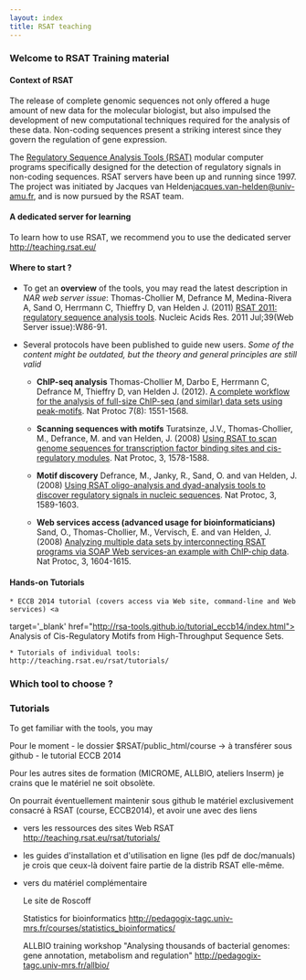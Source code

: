 ```yaml
---
layout: index
title: RSAT teaching
---
```


### Welcome to RSAT Training material

#### Context of RSAT
The release of complete genomic sequences not only offered a huge
amount of new data for the molecular biologist, but also impulsed the
development of new computational techniques required for the analysis
of these data.
Non-coding sequences present a striking interest since they govern the regulation of gene
expression.

The [Regulatory Sequence Analysis Tools (RSAT)](http://rsat.eu) modular computer programs specifically designed for the detection of regulatory signals in non-coding sequences.
RSAT servers have been up and running since 1997. The project was initiated by Jacques van Helden<jacques.van-helden@univ-amu.fr>, and is now pursued by the RSAT team. 

#### A dedicated server for learning

To learn how to use RSAT, we recommend you to use the dedicated server http://teaching.rsat.eu/

#### Where to start ?

* To get an **overview** of the tools, you may read the latest description in *NAR web server issue*: 
Thomas-Chollier M, Defrance M, Medina-Rivera A, Sand O, Herrmann C, Thieffry D, van Helden J. (2011) 
<a href="http://nar.oxfordjournals.org/content/39/suppl_2/W86.long" target="_blank">RSAT 2011: regulatory sequence analysis tools</a>. Nucleic Acids Res. 2011 Jul;39(Web Server issue):W86-91.

* Several protocols have been published to guide new users. *Some of the content might be outdated, but the theory and general principles are still valid*

	* **ChIP-seq analysis** Thomas-Chollier M, Darbo E, Herrmann C, Defrance M, Thieffry D, van Helden J. (2012). <a target='_blank' href='http://www.ncbi.nlm.nih.gov/pubmed/22836136'>A complete workflow for the analysis
    of full-size ChIP-seq (and similar) data sets using peak-motifs</a>. Nat Protoc 7(8): 1551-1568. 

	* **Scanning sequences with motifs** Turatsinze, J.V., Thomas-Chollier, M., Defrance, M. and van Helden, J. (2008) <a target='_blank' href='http://www.ncbi.nlm.nih.gov/pubmed/18802439'>Using RSAT to scan genome sequences for transcription factor binding sites and cis-regulatory modules</a>. 
	Nat Protoc, 3, 1578-1588.</a>

	* **Motif discovery** Defrance, M., Janky, R., Sand, O. and van Helden, J. (2008)
<a target='_blank' href='http://www.ncbi.nlm.nih.gov/pubmed/18802440'>Using RSAT oligo-analysis and dyad-analysis tools to discover
regulatory signals in nucleic sequences</a>. Nat Protoc, 3,
1589-1603. 

	* **Web services access (advanced usage for bioinformaticians)** Sand, O., Thomas-Chollier, M., Vervisch, E. and van Helden,
J. (2008) <a
target='_blank' href='http://www.ncbi.nlm.nih.gov/pubmed/18802441'>Analyzing multiple data sets by interconnecting RSAT
programs via SOAP Web services-an example with ChIP-chip data</a>. Nat
Protoc, 3,
1604-1615.

#### Hands-on Tutorials
	* ECCB 2014 tutorial (covers access via Web site, command-line and Web services) <a
target='_blank' href="http://rsa-tools.github.io/tutorial_eccb14/index.html"> Analysis of Cis-Regulatory Motifs from High-Throughput Sequence Sets</a>.
	
	* Tutorials of individual tools: http://teaching.rsat.eu/rsat/tutorials/

### Which tool to choose ?


### Tutorials


To get familiar with the tools, you may

Pour le moment
	- le dossier $RSAT/public_html/course
		-> à transférer sous github
	- le tutorial ECCB 2014


Pour les autres sites de formation (MICROME, ALLBIO, ateliers Inserm) je crains que le matériel ne soit obsolète.

On pourrait éventuellement maintenir sous github le matériel exclusivement consacré à RSAT (course, ECCB2014), et avoir une avec des liens 

- vers les ressources des sites Web RSAT
	http://teaching.rsat.eu/rsat/tutorials/

- les guides d'installation et d'utilisation en ligne (les pdf de doc/manuals)
	je crois que ceux-là doivent faire partie de la distrib RSAT elle-même.

- vers du matériel complémentaire

	Le site de Roscoff

	Statistics for bioinformatics
		http://pedagogix-tagc.univ-mrs.fr/courses/statistics_bioinformatics/
 
	ALLBIO training workshop "Analysing thousands of bacterial genomes: gene annotation, metabolism and regulation"
		http://pedagogix-tagc.univ-mrs.fr/allbio/